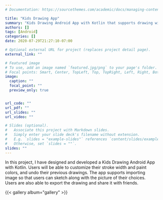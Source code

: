 ```yaml
---
# Documentation: https://sourcethemes.com/academic/docs/managing-content/

title: "Kids Drawing App"
summary: "Kids Drawing Android App with Kotlin that supports drawing with different colors and stroke width, importing, exporting, and sharing image."
authors: []
tags: [Android]
categories: []
date: 2020-07-29T21:27:10-07:00

# Optional external URL for project (replaces project detail page).
external_link: ""

# Featured image
# To use, add an image named `featured.jpg/png` to your page's folder.
# Focal points: Smart, Center, TopLeft, Top, TopRight, Left, Right, BottomLeft, Bottom, BottomRight.
image:
  caption: ""
  focal_point: ""
  preview_only: true


url_code: ""
url_pdf: ""
url_slides: ""
url_video: ""

# Slides (optional).
#   Associate this project with Markdown slides.
#   Simply enter your slide deck's filename without extension.
#   E.g. `slides = "example-slides"` references `content/slides/example-slides.md`.
#   Otherwise, set `slides = ""`.
slides: ""
---
```




In this project, I have designed and developed a Kids Drawing Android App with Kotlin. Users will be able to customize their stroke width and paint colors, and undo their previous drawings. The app supports importing image so that users can sketch along with the picture of their choices. Users are also able to export the drawing and share it with friends. 





{{< gallery album="gallery" >}}




